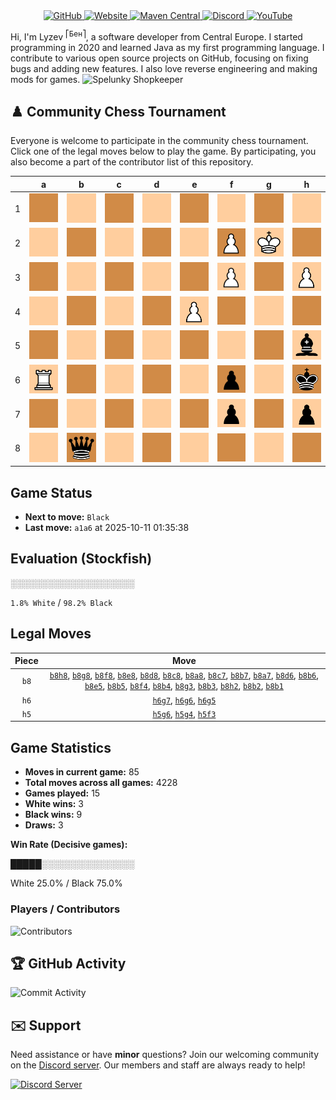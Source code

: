<div align="center">
    <a href="https://github.com/Lyzev">
        <img src="https://wsrv.nl/?url=https://cdn.jsdelivr.net/npm/@intergrav/devins-badges@3.2.0/assets/cozy-minimal/available/github_vector.svg&w=64&h=64" alt="GitHub">
    </a>
    <a href="https://lyzev.dev">
        <img src="https://wsrv.nl/?url=https://cdn.jsdelivr.net/npm/@intergrav/devins-badges@3.2.0/assets/cozy-minimal/documentation/website_vector.svg&w=64&h=64" alt="Website">
    </a>
    <a href="https://central.sonatype.com/namespace/dev.lyzev.api">
        <img src="https://wsrv.nl/?url=https://cdn.jsdelivr.net/npm/@intergrav/devins-badges@3.2.0/assets/cozy-minimal/available/maven-central_vector.svg&w=64&h=64" alt="Maven Central">
    </a>
    <a href="https://lyzev.dev/discord">
        <img src="https://wsrv.nl/?url=https://cdn.jsdelivr.net/npm/@intergrav/devins-badges@3/assets/cozy-minimal/social/discord-plural_vector.svg&w=64&h=64" alt="Discord">
    </a>
    <a href="https://www.youtube.com/@lyzev">
        <img src="https://wsrv.nl/?url=https://cdn.jsdelivr.net/npm/@intergrav/devins-badges@3.2.0/assets/cozy-minimal/social/youtube-singular_vector.svg&w=64&h=64" alt="YouTube">
    </a>
</div>

[//]: # (23, 08 Mon 2021, 20:00:00)

Hi, I'm Lyzev <sup>⎡Бен⎤</sup>, a software developer from Central Europe. I started programming in 2020 and learned Java as my first programming language. I contribute to various open source projects on GitHub, focusing on fixing bugs and adding new features. I also love reverse engineering and making mods for games. ![Spelunky Shopkeeper](https://static.wikia.nocookie.net/spelunky/images/c/cd/Shopkeeper_HD.png/revision/latest/scale-to-height-down/18)

## :chess_pawn: Community Chess Tournament

Everyone is welcome to participate in the community chess tournament.
Click one of the legal moves below to play the game. By participating, you also become a part of the contributor list of this repository.

|   | a | b | c | d | e | f | g | h |
|---|---|---|---|---|---|---|---|---|
| 1 | ![Square](chess/assets/img/dark/square.svg) | [![Square](chess/assets/img/light/square.svg)](https://github.com/Lyzev/Lyzev/issues/new?title=chess%7Cb8b1&body=Click+%27Create%27+to+submit+this+move.) | ![Square](chess/assets/img/dark/square.svg) | ![Square](chess/assets/img/light/square.svg) | ![Square](chess/assets/img/dark/square.svg) | ![Square](chess/assets/img/light/square.svg) | ![Square](chess/assets/img/dark/square.svg) | ![Square](chess/assets/img/light/square.svg) |
| 2 | ![Square](chess/assets/img/light/square.svg) | [![Square](chess/assets/img/dark/square.svg)](https://github.com/Lyzev/Lyzev/issues/new?title=chess%7Cb8b2&body=Click+%27Create%27+to+submit+this+move.) | ![Square](chess/assets/img/light/square.svg) | ![Square](chess/assets/img/dark/square.svg) | ![Square](chess/assets/img/light/square.svg) | ![P](chess/assets/img/dark/white/pawn.svg) | ![K](chess/assets/img/light/white/king.svg) | [![Square](chess/assets/img/dark/square.svg)](https://github.com/Lyzev/Lyzev/issues/new?title=chess%7Cb8h2&body=Click+%27Create%27+to+submit+this+move.) |
| 3 | ![Square](chess/assets/img/dark/square.svg) | [![Square](chess/assets/img/light/square.svg)](https://github.com/Lyzev/Lyzev/issues/new?title=chess%7Cb8b3&body=Click+%27Create%27+to+submit+this+move.) | ![Square](chess/assets/img/dark/square.svg) | ![Square](chess/assets/img/light/square.svg) | ![Square](chess/assets/img/dark/square.svg) | [![P](chess/assets/img/light/white/pawn.svg)](https://github.com/Lyzev/Lyzev/issues/new?title=chess%7Ch5f3&body=Click+%27Create%27+to+submit+this+move.) | [![Square](chess/assets/img/dark/square.svg)](https://github.com/Lyzev/Lyzev/issues/new?title=chess%7Cb8g3&body=Click+%27Create%27+to+submit+this+move.) | ![P](chess/assets/img/light/white/pawn.svg) |
| 4 | ![Square](chess/assets/img/light/square.svg) | [![Square](chess/assets/img/dark/square.svg)](https://github.com/Lyzev/Lyzev/issues/new?title=chess%7Cb8b4&body=Click+%27Create%27+to+submit+this+move.) | ![Square](chess/assets/img/light/square.svg) | ![Square](chess/assets/img/dark/square.svg) | ![P](chess/assets/img/light/white/pawn.svg) | [![Square](chess/assets/img/dark/square.svg)](https://github.com/Lyzev/Lyzev/issues/new?title=chess%7Cb8f4&body=Click+%27Create%27+to+submit+this+move.) | [![Square](chess/assets/img/light/square.svg)](https://github.com/Lyzev/Lyzev/issues/new?title=chess%7Ch5g4&body=Click+%27Create%27+to+submit+this+move.) | ![Square](chess/assets/img/dark/square.svg) |
| 5 | ![Square](chess/assets/img/dark/square.svg) | [![Square](chess/assets/img/light/square.svg)](https://github.com/Lyzev/Lyzev/issues/new?title=chess%7Cb8b5&body=Click+%27Create%27+to+submit+this+move.) | ![Square](chess/assets/img/dark/square.svg) | ![Square](chess/assets/img/light/square.svg) | [![Square](chess/assets/img/dark/square.svg)](https://github.com/Lyzev/Lyzev/issues/new?title=chess%7Cb8e5&body=Click+%27Create%27+to+submit+this+move.) | ![Square](chess/assets/img/light/square.svg) | [![Square](chess/assets/img/dark/square.svg)](https://github.com/Lyzev/Lyzev/issues/new?title=chess%7Ch6g5&body=Click+%27Create%27+to+submit+this+move.) | ![b](chess/assets/img/light/black/bishop.svg) |
| 6 | ![R](chess/assets/img/light/white/tower.svg) | [![Square](chess/assets/img/dark/square.svg)](https://github.com/Lyzev/Lyzev/issues/new?title=chess%7Cb8b6&body=Click+%27Create%27+to+submit+this+move.) | ![Square](chess/assets/img/light/square.svg) | [![Square](chess/assets/img/dark/square.svg)](https://github.com/Lyzev/Lyzev/issues/new?title=chess%7Cb8d6&body=Click+%27Create%27+to+submit+this+move.) | ![Square](chess/assets/img/light/square.svg) | ![p](chess/assets/img/dark/black/pawn.svg) | ![Square](chess/assets/img/light/square.svg) | ![k](chess/assets/img/dark/black/king.svg) |
| 7 | [![Square](chess/assets/img/dark/square.svg)](https://github.com/Lyzev/Lyzev/issues/new?title=chess%7Cb8a7&body=Click+%27Create%27+to+submit+this+move.) | [![Square](chess/assets/img/light/square.svg)](https://github.com/Lyzev/Lyzev/issues/new?title=chess%7Cb8b7&body=Click+%27Create%27+to+submit+this+move.) | [![Square](chess/assets/img/dark/square.svg)](https://github.com/Lyzev/Lyzev/issues/new?title=chess%7Cb8c7&body=Click+%27Create%27+to+submit+this+move.) | ![Square](chess/assets/img/light/square.svg) | ![Square](chess/assets/img/dark/square.svg) | ![p](chess/assets/img/light/black/pawn.svg) | [![Square](chess/assets/img/dark/square.svg)](https://github.com/Lyzev/Lyzev/issues/new?title=chess%7Ch6g7&body=Click+%27Create%27+to+submit+this+move.) | ![p](chess/assets/img/light/black/pawn.svg) |
| 8 | [![Square](chess/assets/img/light/square.svg)](https://github.com/Lyzev/Lyzev/issues/new?title=chess%7Cb8a8&body=Click+%27Create%27+to+submit+this+move.) | ![q](chess/assets/img/dark/black/queen.svg) | [![Square](chess/assets/img/light/square.svg)](https://github.com/Lyzev/Lyzev/issues/new?title=chess%7Cb8c8&body=Click+%27Create%27+to+submit+this+move.) | [![Square](chess/assets/img/dark/square.svg)](https://github.com/Lyzev/Lyzev/issues/new?title=chess%7Cb8d8&body=Click+%27Create%27+to+submit+this+move.) | [![Square](chess/assets/img/light/square.svg)](https://github.com/Lyzev/Lyzev/issues/new?title=chess%7Cb8e8&body=Click+%27Create%27+to+submit+this+move.) | [![Square](chess/assets/img/dark/square.svg)](https://github.com/Lyzev/Lyzev/issues/new?title=chess%7Cb8f8&body=Click+%27Create%27+to+submit+this+move.) | [![Square](chess/assets/img/light/square.svg)](https://github.com/Lyzev/Lyzev/issues/new?title=chess%7Cb8g8&body=Click+%27Create%27+to+submit+this+move.) | [![Square](chess/assets/img/dark/square.svg)](https://github.com/Lyzev/Lyzev/issues/new?title=chess%7Cb8h8&body=Click+%27Create%27+to+submit+this+move.) |

## Game Status

- **Next to move:** `Black`
- **Last move:** `a1a6` at 2025-10-11 01:35:38

## Evaluation (Stockfish)

░░░░░░░░░░░░░░░░░░░░

`1.8% White` / `98.2% Black`

## Legal Moves

| **Piece** | **Move** |
|:---------:|:--------:|
| `b8` | [`b8h8`](https://github.com/Lyzev/Lyzev/issues/new?title=chess%7Cb8h8&body=Click+%27Create%27+to+submit+this+move.), [`b8g8`](https://github.com/Lyzev/Lyzev/issues/new?title=chess%7Cb8g8&body=Click+%27Create%27+to+submit+this+move.), [`b8f8`](https://github.com/Lyzev/Lyzev/issues/new?title=chess%7Cb8f8&body=Click+%27Create%27+to+submit+this+move.), [`b8e8`](https://github.com/Lyzev/Lyzev/issues/new?title=chess%7Cb8e8&body=Click+%27Create%27+to+submit+this+move.), [`b8d8`](https://github.com/Lyzev/Lyzev/issues/new?title=chess%7Cb8d8&body=Click+%27Create%27+to+submit+this+move.), [`b8c8`](https://github.com/Lyzev/Lyzev/issues/new?title=chess%7Cb8c8&body=Click+%27Create%27+to+submit+this+move.), [`b8a8`](https://github.com/Lyzev/Lyzev/issues/new?title=chess%7Cb8a8&body=Click+%27Create%27+to+submit+this+move.), [`b8c7`](https://github.com/Lyzev/Lyzev/issues/new?title=chess%7Cb8c7&body=Click+%27Create%27+to+submit+this+move.), [`b8b7`](https://github.com/Lyzev/Lyzev/issues/new?title=chess%7Cb8b7&body=Click+%27Create%27+to+submit+this+move.), [`b8a7`](https://github.com/Lyzev/Lyzev/issues/new?title=chess%7Cb8a7&body=Click+%27Create%27+to+submit+this+move.), [`b8d6`](https://github.com/Lyzev/Lyzev/issues/new?title=chess%7Cb8d6&body=Click+%27Create%27+to+submit+this+move.), [`b8b6`](https://github.com/Lyzev/Lyzev/issues/new?title=chess%7Cb8b6&body=Click+%27Create%27+to+submit+this+move.), [`b8e5`](https://github.com/Lyzev/Lyzev/issues/new?title=chess%7Cb8e5&body=Click+%27Create%27+to+submit+this+move.), [`b8b5`](https://github.com/Lyzev/Lyzev/issues/new?title=chess%7Cb8b5&body=Click+%27Create%27+to+submit+this+move.), [`b8f4`](https://github.com/Lyzev/Lyzev/issues/new?title=chess%7Cb8f4&body=Click+%27Create%27+to+submit+this+move.), [`b8b4`](https://github.com/Lyzev/Lyzev/issues/new?title=chess%7Cb8b4&body=Click+%27Create%27+to+submit+this+move.), [`b8g3`](https://github.com/Lyzev/Lyzev/issues/new?title=chess%7Cb8g3&body=Click+%27Create%27+to+submit+this+move.), [`b8b3`](https://github.com/Lyzev/Lyzev/issues/new?title=chess%7Cb8b3&body=Click+%27Create%27+to+submit+this+move.), [`b8h2`](https://github.com/Lyzev/Lyzev/issues/new?title=chess%7Cb8h2&body=Click+%27Create%27+to+submit+this+move.), [`b8b2`](https://github.com/Lyzev/Lyzev/issues/new?title=chess%7Cb8b2&body=Click+%27Create%27+to+submit+this+move.), [`b8b1`](https://github.com/Lyzev/Lyzev/issues/new?title=chess%7Cb8b1&body=Click+%27Create%27+to+submit+this+move.) |
| `h6` | [`h6g7`](https://github.com/Lyzev/Lyzev/issues/new?title=chess%7Ch6g7&body=Click+%27Create%27+to+submit+this+move.), [`h6g6`](https://github.com/Lyzev/Lyzev/issues/new?title=chess%7Ch6g6&body=Click+%27Create%27+to+submit+this+move.), [`h6g5`](https://github.com/Lyzev/Lyzev/issues/new?title=chess%7Ch6g5&body=Click+%27Create%27+to+submit+this+move.) |
| `h5` | [`h5g6`](https://github.com/Lyzev/Lyzev/issues/new?title=chess%7Ch5g6&body=Click+%27Create%27+to+submit+this+move.), [`h5g4`](https://github.com/Lyzev/Lyzev/issues/new?title=chess%7Ch5g4&body=Click+%27Create%27+to+submit+this+move.), [`h5f3`](https://github.com/Lyzev/Lyzev/issues/new?title=chess%7Ch5f3&body=Click+%27Create%27+to+submit+this+move.) |

## Game Statistics

- **Moves in current game:** 85
- **Total moves across all games:** 4228
- **Games played:** 15
- **White wins:** 3
- **Black wins:** 9
- **Draws:** 3

**Win Rate (Decisive games):**

█████░░░░░░░░░░░░░░░

White 25.0% / Black 75.0%


### Players / Contributors
![Contributors](https://readme-contribs.as93.net/contributors/Lyzev/Lyzev)

## :trophy: GitHub Activity

![Commit Activity](https://lyzev.dev/assets/img/Lyzev.svg)

## :envelope: Support

Need assistance or have **minor** questions? Join our welcoming community on
the [Discord server](https://lyzev.dev/discord). Our members and staff are always ready to help!

[![Discord Server](https://cdn.jsdelivr.net/npm/@intergrav/devins-badges@3/assets/cozy/social/discord-plural_vector.svg)](https://lyzev.dev/discord)
